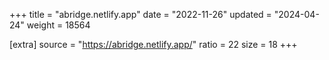 +++
title = "abridge.netlify.app"
date = "2022-11-26"
updated = "2024-04-24"
weight = 18564

[extra]
source = "https://abridge.netlify.app/"
ratio = 22
size = 18
+++
